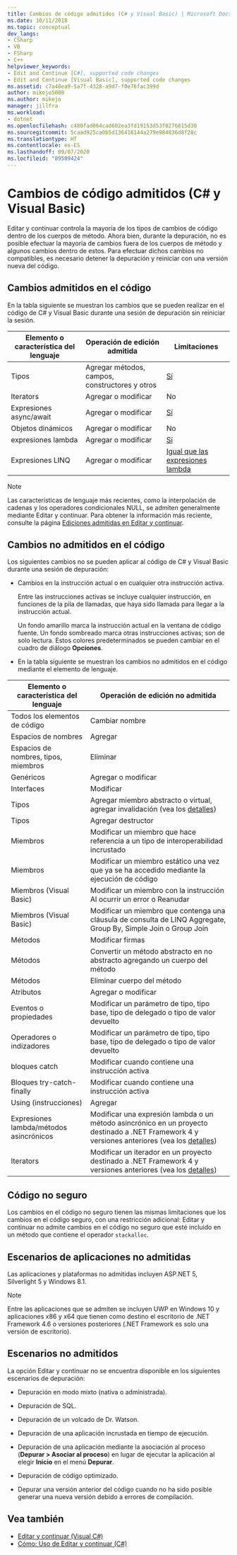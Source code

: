 ```yaml
---
title: Cambios de código admitidos (C# y Visual Basic) | Microsoft Docs
ms.date: 10/11/2018
ms.topic: conceptual
dev_langs:
- CSharp
- VB
- FSharp
- C++
helpviewer_keywords:
- Edit and Continue [C#], supported code changes
- Edit and Continue [Visual Basic], supported code changes
ms.assetid: c7a48ea9-5a7f-4328-a9d7-f0e76fac399d
author: mikejo5000
ms.author: mikejo
manager: jillfra
ms.workload:
- dotnet
ms.openlocfilehash: c480fad064cad602ea3fd19153d53f0276815d30
ms.sourcegitcommit: 5caad925ca0b5d136416144a279e984836d8f28c
ms.translationtype: HT
ms.contentlocale: es-ES
ms.lasthandoff: 09/07/2020
ms.locfileid: "89509424"
---
```

# <a name="supported-code-changes-c-and-visual-basic"></a>Cambios de código admitidos (C# y Visual Basic)
Editar y continuar controla la mayoría de los tipos de cambios de código dentro de los cuerpos de método. Ahora bien, durante la depuración, no es posible efectuar la mayoría de cambios fuera de los cuerpos de método y algunos cambios dentro de estos. Para efectuar dichos cambios no compatibles, es necesario detener la depuración y reiniciar con una versión nueva del código.

## <a name="supported-changes-to-code"></a>Cambios admitidos en el código

En la tabla siguiente se muestran los cambios que se pueden realizar en el código de C# y Visual Basic durante una sesión de depuración sin reiniciar la sesión.

|Elemento o característica del lenguaje|Operación de edición admitida|Limitaciones|
|-|-|-|
|Tipos|Agregar métodos, campos, constructores y otros|[Sí](https://github.com/dotnet/roslyn/blob/master/docs/wiki/EnC-Supported-Edits.md)|
|Iterators|Agregar o modificar|No|
|Expresiones async/await|Agregar o modificar|[Sí](https://github.com/dotnet/roslyn/blob/master/docs/wiki/EnC-Supported-Edits.md)|
|Objetos dinámicos|Agregar o modificar|No|
|expresiones lambda|Agregar o modificar|[Sí](https://github.com/dotnet/roslyn/blob/master/docs/wiki/EnC-Supported-Edits.md)|
|Expresiones LINQ|Agregar o modificar|[Igual que las expresiones lambda](https://github.com/dotnet/roslyn/blob/master/docs/wiki/EnC-Supported-Edits.md)|

> [!NOTE]
> Las características de lenguaje más recientes, como la interpolación de cadenas y los operadores condicionales NULL, se admiten generalmente mediante Editar y continuar. Para obtener la información más reciente, consulte la página [Ediciones admitidas en Editar y continuar](https://github.com/dotnet/roslyn/blob/master/docs/wiki/EnC-Supported-Edits.md).

## <a name="unsupported-changes-to-code"></a>Cambios no admitidos en el código
 Los siguientes cambios no se pueden aplicar al código de C# y Visual Basic durante una sesión de depuración:

- Cambios en la instrucción actual o en cualquier otra instrucción activa.

     Entre las instrucciones activas se incluye cualquier instrucción, en funciones de la pila de llamadas, que haya sido llamada para llegar a la instrucción actual.

     Un fondo amarillo marca la instrucción actual en la ventana de código fuente. Un fondo sombreado marca otras instrucciones activas; son de solo lectura. Estos colores predeterminados se pueden cambiar en el cuadro de diálogo **Opciones**.

- En la tabla siguiente se muestran los cambios no admitidos en el código mediante el elemento de lenguaje.

|Elemento o característica del lenguaje|Operación de edición no admitida|
|-|-|
|Todos los elementos de código|Cambiar nombre|
|Espacios de nombres|Agregar|
|Espacios de nombres, tipos, miembros|Eliminar|
|Genéricos|Agregar o modificar|
|Interfaces|Modificar|
|Tipos|Agregar miembro abstracto o virtual, agregar invalidación (vea los [detalles](https://github.com/dotnet/roslyn/blob/master/docs/wiki/EnC-Supported-Edits.md))|
|Tipos|Agregar destructor|
|Miembros|Modificar un miembro que hace referencia a un tipo de interoperabilidad incrustado|
|Miembros|Modificar un miembro estático una vez que ya se ha accedido mediante la ejecución de código|
|Miembros (Visual Basic)|Modificar un miembro con la instrucción Al ocurrir un error o Reanudar|
|Miembros (Visual Basic)|Modificar un miembro que contenga una cláusula de consulta de LINQ Aggregate, Group By, Simple Join o Group Join|
|Métodos|Modificar firmas|
|Métodos|Convertir un método abstracto en no abstracto agregando un cuerpo del método|
|Métodos|Eliminar cuerpo del método|
|Atributos|Agregar o modificar|
|Eventos o propiedades|Modificar un parámetro de tipo, tipo base, tipo de delegado o tipo de valor devuelto |
|Operadores o indizadores|Modificar un parámetro de tipo, tipo base, tipo de delegado o tipo de valor devuelto |
|bloques catch|Modificar cuando contiene una instrucción activa|
|Bloques try-catch-finally|Modificar cuando contiene una instrucción activa|
|Using (instrucciones)|Agregar|
|Expresiones lambda/métodos asincrónicos|Modificar una expresión lambda o un método asincrónico en un proyecto destinado a .NET Framework 4 y versiones anteriores (vea los [detalles](https://github.com/dotnet/roslyn/blob/master/docs/wiki/EnC-Supported-Edits.md))|
|Iterators|Modificar un iterador en un proyecto destinado a .NET Framework 4 y versiones anteriores (vea los [detalles](https://github.com/dotnet/roslyn/blob/master/docs/wiki/EnC-Supported-Edits.md))|

## <a name="unsafe-code"></a>Código no seguro
 Los cambios en el código no seguro tienen las mismas limitaciones que los cambios en el código seguro, con una restricción adicional: Editar y continuar no admite cambios en el código no seguro que esté incluido en un método que contiene el operador `stackalloc`.

## <a name="unsupported-app-scenarios"></a>Escenarios de aplicaciones no admitidas

Las aplicaciones y plataformas no admitidas incluyen ASP.NET 5, Silverlight 5 y Windows 8.1.

> [!NOTE]
> Entre las aplicaciones que se admiten se incluyen UWP en Windows 10 y aplicaciones x86 y x64 que tienen como destino el escritorio de .NET Framework 4.6 o versiones posteriores (.NET Framework es solo una versión de escritorio).

## <a name="unsupported-scenarios"></a>Escenarios no admitidos
 La opción Editar y continuar no se encuentra disponible en los siguientes escenarios de depuración:

- Depuración en modo mixto (nativa o administrada).

- Depuración de SQL.

- Depuración de un volcado de Dr. Watson.

- Depuración de una aplicación incrustada en tiempo de ejecución.

- Depuración de una aplicación mediante la asociación al proceso (**Depurar > Asociar al proceso**) en lugar de ejecutar la aplicación al elegir **Inicio** en el menú **Depurar**.

- Depuración de código optimizado.

- Depurar una versión anterior del código cuando no ha sido posible generar una nueva versión debido a errores de compilación.

## <a name="see-also"></a>Vea también
- [Editar y continuar (Visual C#)](../debugger/edit-and-continue-visual-csharp.md)
- [Cómo: Uso de Editar y continuar (C#)](../debugger/how-to-use-edit-and-continue-csharp.md)